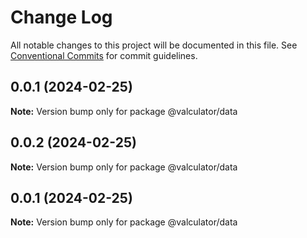 # Change Log

All notable changes to this project will be documented in this file.
See [Conventional Commits](https://conventionalcommits.org) for commit guidelines.

## 0.0.1 (2024-02-25)

**Note:** Version bump only for package @valculator/data





## 0.0.2 (2024-02-25)

**Note:** Version bump only for package @valculator/data





## 0.0.1 (2024-02-25)

**Note:** Version bump only for package @valculator/data
